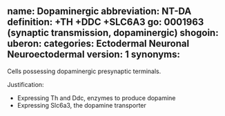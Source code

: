 name: Dopaminergic
abbreviation: NT-DA
definition: +TH +DDC +SLC6A3
go: 0001963 (synaptic transmission, dopaminergic)
shogoin: 
uberon: 
categories: Ectodermal Neuronal Neuroectodermal
version: 1
synonyms:
---

Cells possessing dopaminergic presynaptic terminals. 

Justification:

* Expressing Th and Ddc, enzymes to produce dopamine
* Expressing Slc6a3, the dopamine transporter

